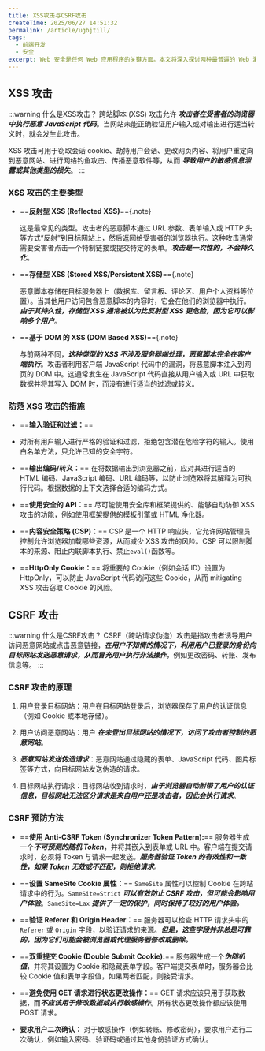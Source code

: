 ```yaml
---
title: XSS攻击与CSRF攻击
createTime: 2025/06/27 14:51:32
permalink: /article/ugbjtill/
tags:
  - 前端开发
  - 安全
excerpt: Web 安全是任何 Web 应用程序的关键方面。本文将深入探讨两种最普遍的 Web 漏洞：跨站脚本 (XSS) 和跨站请求伪造 (CSRF)。
---
```


## XSS 攻击
:::warning 什么是XSS攻击？
跨站脚本 (XSS) 攻击允许 **_攻击者在受害者的浏览器中执行恶意 JavaScript 代码_**。当网站未能正确验证用户输入或对输出进行适当转义时，就会发生此攻击。

XSS 攻击可用于窃取会话 cookie、劫持用户会话、更改网页内容、将用户重定向到恶意网站、进行网络钓鱼攻击、传播恶意软件等，从而 **_导致用户的敏感信息泄露或其他类型的损失_**。
:::
### XSS 攻击的主要类型

- ==**反射型 XSS (Reflected XSS)**=={.note}

    这是最常见的类型。攻击者的恶意脚本通过 URL 参数、表单输入或 HTTP 头等方式“反射”到目标网站上，然后返回给受害者的浏览器执行。这种攻击通常需要受害者点击一个特制链接或提交特定的表单。**_攻击是一次性的，不会持久化_**。

- ==**存储型 XSS (Stored XSS/Persistent XSS)**=={.note}

    恶意脚本存储在目标服务器上（数据库、留言板、评论区、用户个人资料等位置）。当其他用户访问包含恶意脚本的内容时，它会在他们的浏览器中执行。_**由于其持久性，存储型 XSS 通常被认为比反射型 XSS 更危险，因为它可以影响多个用户**_。

- ==**基于 DOM 的 XSS (DOM Based XSS)**=={.note} 

    与前两种不同，**_这种类型的 XSS 不涉及服务器端处理，恶意脚本完全在客户端执行_**。攻击者利用客户端 JavaScript 代码中的漏洞，将恶意脚本注入到网页的 DOM 中。这通常发生在 JavaScript 代码直接从用户输入或 URL 中获取数据并将其写入 DOM 时，而没有进行适当的过滤或转义。

### 防范 XSS 攻击的措施

* ==**输入验证和过滤：**== 
* 对所有用户输入进行严格的验证和过滤，拒绝包含潜在危险字符的输入。使用白名单方法，只允许已知的安全字符。

* ==**输出编码/转义：**== 在将数据输出到浏览器之前，应对其进行适当的 HTML 编码、JavaScript 编码、URL 编码等，以防止浏览器将其解释为可执行代码。根据数据的上下文选择合适的编码方式。

* ==**使用安全的 API：**== 尽可能使用安全库和框架提供的、能够自动防御 XSS 攻击的功能，例如使用框架提供的模板引擎或 HTML 净化器。

* ==**内容安全策略 (CSP)：**== CSP 是一个 HTTP 响应头，它允许网站管理员控制允许浏览器加载哪些资源，从而减少 XSS 攻击的风险。CSP 可以限制脚本的来源、阻止内联脚本执行、禁止`eval()`函数等。

* ==**HttpOnly Cookie：**==  将重要的 Cookie（例如会话 ID）设置为 HttpOnly，可以防止 JavaScript 代码访问这些 Cookie，从而 mitigating XSS 攻击窃取 Cookie 的风险。


## CSRF 攻击
:::warning 什么是CSRF攻击？
CSRF（跨站请求伪造）攻击是指攻击者诱导用户访问恶意网站或点击恶意链接，**_在用户不知情的情况下，利用用户已登录的身份向目标网站发送恶意请求，从而冒充用户执行非法操作_**，例如更改密码、转账、发布信息等。
:::
### CSRF 攻击的原理

1. 用户登录目标网站：用户在目标网站登录后，浏览器保存了用户的认证信息（例如 Cookie 或本地存储）。

2. 用户访问恶意网站：用户 **_在未登出目标网站的情况下，访问了攻击者控制的恶意网站_**。

3. _**恶意网站发送伪造请求**_：恶意网站通过隐藏的表单、JavaScript 代码、图片标签等方式，向目标网站发送伪造的请求。

4. 目标网站执行请求：目标网站收到请求时，**_由于浏览器自动附带了用户的认证信息，目标网站无法区分请求是来自用户还是攻击者，因此会执行请求_**。

### CSRF 预防方法

* ==**使用 Anti-CSRF Token (Synchronizer Token Pattern):**== 服务器生成一个***不可预测的随机 Token***，并将其嵌入到表单或 URL 中。客户端在提交请求时，必须将 Token 与请求一起发送。_**服务器验证 Token 的有效性和一致性，如果 Token 无效或不匹配，则拒绝请求**_。

* ==**设置 SameSite Cookie 属性：**==  `SameSite` 属性可以控制 Cookie 在跨站请求中的行为。`SameSite=Strict` _**可以有效防止 CSRF 攻击，但可能会影响用户体验**_。`SameSite=Lax` _**提供了一定的保护，同时保持了较好的用户体验。**_

* ==**验证 Referer 和 Origin Header：**==  服务器可以检查 HTTP 请求头中的 `Referer` 或 `Origin` 字段，以验证请求的来源。_**但是，这些字段并非总是可靠的，因为它们可能会被浏览器或代理服务器修改或删除。**_

* ==**双重提交 Cookie (Double Submit Cookie):**== 服务器生成一个***伪随机值***，并将其设置为 Cookie 和隐藏表单字段。客户端提交表单时，服务器会比较 Cookie 值和表单字段值，如果两者匹配，则接受请求。

* ==**避免使用 GET 请求进行状态更改操作：**== GET 请求应该只用于获取数据，而***不应该用于修改数据或执行敏感操作***。所有状态更改操作都应该使用 POST 请求。

* **要求用户二次确认：** 对于敏感操作（例如转账、修改密码），要求用户进行二次确认，例如输入密码、验证码或通过其他身份验证方式确认。
